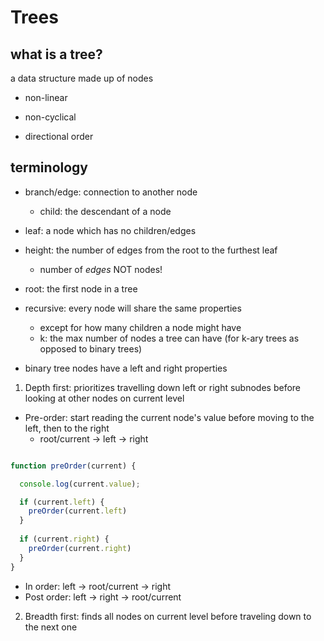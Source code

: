 # Trees

## what is a tree?

a data structure made up of nodes

- non-linear 

- non-cyclical

- directional order

## terminology

- branch/edge: connection to another node
  - child: the descendant of a node

- leaf: a node which has no children/edges

- height: the number of edges from the root to the furthest leaf
  - number of *edges* NOT nodes!

- root: the first node in a tree

- recursive: every node will share the same properties
  - except for how many children a node might have
  - k: the max number of nodes a tree can have (for k-ary trees as opposed to binary trees)
  
- binary tree nodes have a left and right properties

1. Depth first: prioritizes travelling down left or right subnodes before looking at other nodes on current level

- Pre-order: start reading the current node's value before moving to the left, then to the right
  - root/current -> left -> right

``` javascript

function preOrder(current) { 

  console.log(current.value);

  if (current.left) {
    preOrder(current.left)
  }
  
  if (current.right) {
    preOrder(current.right)
  }
}

```

- In order: left -> root/current -> right
- Post order: left -> right -> root/current

2. Breadth first: finds all nodes on current level before traveling down to the next one
